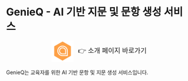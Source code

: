 # GenieQ - AI 기반 지문 및 문항 생성 서비스

<p align="center">
  <span style="display: inline-flex; align-items: center; gap: 12px;">
    <img src="./파비콘.png" width="60" alt="GenieQ 로고"/>
    <a href="http://43.202.6.90/team/genius/kwanghoon" style="font-size: 18px; text-decoration: none;">👉 소개 페이지 바로가기</a>
  </span>
</p>


GenieQ는 교육자를 위한 AI 기반 문항 및 지문 생성 서비스입니다.


